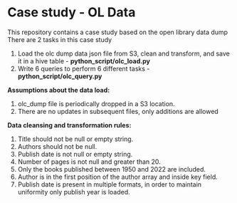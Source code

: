 # Case study - OL Data
This repository contains a case study based on the open library data dump
There are 2 tasks in this case study
1. Load the olc dump data json file from S3, clean and transform, and save it in a hive table - **python_script/olc_load.py**
2. Write 6 queries to perform 6 different tasks - **python_script/olc_query.py**

**Assumptions about the data load:**
1. olc_dump file is periodically dropped in a S3 location.
2. There are no updates in subsequent files, only additions are allowed

**Data cleansing and transformation rules:**
1. Title should not be null or empty string.
2. Authors should not be null.
3. Publish date is not null or empty string.
4. Number of pages is not null and greater than 20.
5. Only the books published between 1950 and 2022 are included. 
6. Author is in the first position of the author array and inside key field.
7. Publish date is present in multiple formats, in order to maintain uniformity only publish year is loaded.





